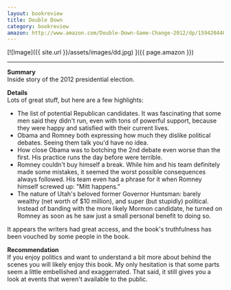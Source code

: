 ```yaml
---
layout: bookreview
title: Double Down
category: bookreview
amazon: http://www.amazon.com/Double-Down-Game-Change-2012/dp/1594204403/?tag=trevmcke-20
---
```

[![Image]({{ site.url }}/assets/images/dd.jpg) ]({{ page.amazon }})
<hr>


**Summary**  
Inside story of the 2012 presidential election.

**Details**  
Lots of great stuff, but here are a few highlights:

- The list of potential Republican candidates. It was fascinating that some men said they didn't run, even with tons of powerful support, because they were happy and satisfied with their current lives.
- Obama and Romney both expressing how much they dislike political debates. Seeing them talk you'd have no idea.
- How close Obama was to botching the 2nd debate even worse than the first. His practice runs the day before were terrible.
- Romney couldn't buy himself a break. While him and his team definitely made some mistakes, it seemed the worst possible consequences always followed. His team even had a phrase for it when Romney himself screwed up: "Mitt happens."
- The nature of Utah's beloved former Governor Huntsman: barely wealthy (net worth of $10 million), and super (but stupidly) political. Instead of banding with the more likely Mormon candidate, he turned on Romney as soon as he saw just a small personal benefit to doing so.

It appears the writers had great access, and the book's truthfulness has been vouched by some people in the book.

**Recommendation**  
If you enjoy politics and want to understand a bit more about behind the scenes you will likely enjoy this book. My only hesitation is that some parts seem a little embellished and exaggerrated. That said, it still gives you a look at events that weren't available to the public.

